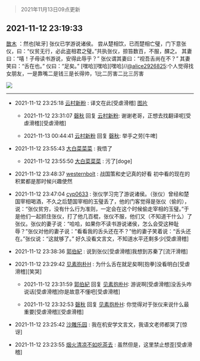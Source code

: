 > 2021年11月13日09点更新
<link rel="stylesheet" href="https://cdn.jsdelivr.net/gh/taotie6/sampleJSON@main/css/photo_show.css">
<meta name="referrer" content="no-referrer" />


 ## 2021-11-12 23:19:33 

 [㪚木](https://www.coolapk.com/feed/31432308?shareKey=NGQ1Yzc3YzNiMmE3NjE4ZThmZGQ~) ：然也[呲牙]
张仪已学游说诸侯。
尝从楚相饮，已而楚相亡璧，门下意张仪，曰：“仪贫无行，必此盗相君之璧。”共执张仪，掠笞数百，不服，醳之。
其妻曰：“嘻！子毋读书游说，安得此辱乎？”
张仪谓其妻曰：“视吾舌尚在不？”
其妻笑曰：“舌在也。”
仪曰：“足矣。”<!--break-->
[嘿哈][嘿哈][嘿哈]//<a class="feed-link-uname" href="/u/alice2926825">@alice2926825</a>:个人觉得找女朋友，一是靠嘴二是钱三是长得帅，1比二厉害二比三厉害 

<div class="album">
<img class="img-item" src="http://image.coolapk.com/feed/2019/0413/19/1081091_1555154818_4406@311x175.gif" />
</div>

 ------- 

- 2021-11-12 23:25:18 [云村新粉](uid=809098) : 译文在此[受虐滑稽] [图片](http://image.coolapk.com/feed/2021/1112/23/809098_d1c39e0d_0717_9582@1007x992.jpeg)

    - 2021-11-12 23:31:07 [磬秋](uid=2343600) 回复 [云村新粉](uid=809098): 谢谢老哥，正想去找翻译呢[受虐滑稽][受虐滑稽] 

    - 2021-11-13 00:44:41 [云村新粉](uid=809098) 回复 [磬秋](uid=2343600): 举手之劳[牛啤] 

- 2021-11-12 23:55:43 [大白菜菜菜](uid=2081020) : 我悟了 

    - 2021-11-12 23:55:50 [大白菜菜菜](uid=2081020) : 污了[doge] 

- 2021-11-12 23:48:37 [westernbolt](uid=2121219) : 战国策和史记真的好看 初中看的现在的积累都是那时候兴趣使然 

- 2021-11-12 23:47:04 [cyp0633](uid=773302) : 张仪学习完了游说诸侯。（张仪）曾经和楚国宰相喝酒，不久之后楚国宰相的玉璧丢了，他的门客觉得是张仪（偷的），说：“张仪贫穷，没有什么行为准则，一定会在这个时候偷走宰相的玉璧。”于是他们一起抓住张仪，打了他几百棍，张仪不服，他们又（不知道干什么）了张仪。张仪的妻子说：“哈哈<!--break-->，如果你不读书游说诸侯，怎么会受这种耻辱？”张仪对他的妻子说：”看看我的舌头还在不？”他的妻子笑着说：“舌头还在。”张仪说：“这就够了。”
好久没看文言文，不知道水平还剩多少[受虐滑稽] 

- 2021-11-12 23:38:36 [郭伯紀](uid=2859803) : 说到张仪[受虐滑稽]我想到苏秦了[流汗滑稽] 

- 2021-11-12 23:29:42 [见素抱朴H](uid=1014158) : 为什么舌在就足矣啊[抱拳]没看明白[受虐滑稽][笑哭] 

    - 2021-11-12 23:31:59 [郭伯紀](uid=2859803) 回复 [见素抱朴H](uid=1014158): 游说啊[受虐滑稽]没舌头咋说话[受虐滑稽]你是故意不懂吧[受虐滑稽] 

    - 2021-11-12 23:32:53 [磬秋](uid=2343600) 回复 [见素抱朴H](uid=1014158): 你觉得对于张仪来说什么最重要[受虐滑稽][受虐滑稽] 

- 2021-11-12 23:25:42 [沙雕乐园](uid=2447129) : 我在机安学文言文，我语文老师都哭了[惊讶] 

- 2021-11-12 23:23:55 [烟火清凉不如吃茶去](uid=4279524) : 虽然但是，这里禁止想歪[受虐滑稽] 

